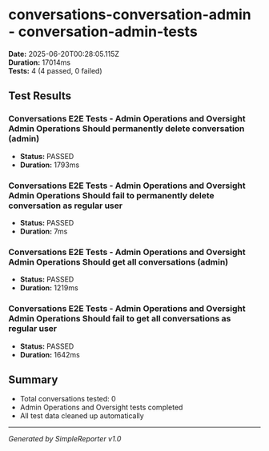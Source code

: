 # conversations-conversation-admin - conversation-admin-tests

**Date:** 2025-06-20T00:28:05.115Z  
**Duration:** 17014ms  
**Tests:** 4 (4 passed, 0 failed)

## Test Results


### Conversations E2E Tests - Admin Operations and Oversight Admin Operations Should permanently delete conversation (admin)
- **Status:** PASSED
- **Duration:** 1793ms



### Conversations E2E Tests - Admin Operations and Oversight Admin Operations Should fail to permanently delete conversation as regular user
- **Status:** PASSED
- **Duration:** 7ms



### Conversations E2E Tests - Admin Operations and Oversight Admin Operations Should get all conversations (admin)
- **Status:** PASSED
- **Duration:** 1219ms



### Conversations E2E Tests - Admin Operations and Oversight Admin Operations Should fail to get all conversations as regular user
- **Status:** PASSED
- **Duration:** 1642ms



## Summary

- Total conversations tested: 0
- Admin Operations and Oversight tests completed
- All test data cleaned up automatically

---
*Generated by SimpleReporter v1.0*
